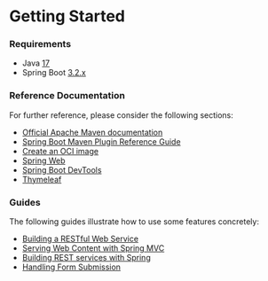 # Getting Started

### Requirements

- Java [17](https://docs.aws.amazon.com/corretto/latest/corretto-17-ug/what-is-corretto-17.html)
- Spring Boot [3.2.x](https://spring.io/projects/spring-boot#overview)

### Reference Documentation

For further reference, please consider the following sections:

- [Official Apache Maven documentation](https://maven.apache.org/guides/index.html)
- [Spring Boot Maven Plugin Reference Guide](https://docs.spring.io/spring-boot/docs/3.2.4/maven-plugin/reference/html/)
- [Create an OCI image](https://docs.spring.io/spring-boot/docs/3.2.4/maven-plugin/reference/html/#build-image)
- [Spring Web](https://docs.spring.io/spring-boot/docs/3.2.4/reference/htmlsingle/index.html#web)
- [Spring Boot DevTools](https://docs.spring.io/spring-boot/docs/3.2.4/reference/htmlsingle/index.html#using.devtools)
- [Thymeleaf](https://docs.spring.io/spring-boot/docs/3.2.4/reference/htmlsingle/index.html#web.servlet.spring-mvc.template-engines)

### Guides

The following guides illustrate how to use some features concretely:

- [Building a RESTful Web Service](https://spring.io/guides/gs/rest-service/)
- [Serving Web Content with Spring MVC](https://spring.io/guides/gs/serving-web-content/)
- [Building REST services with Spring](https://spring.io/guides/tutorials/rest/)
- [Handling Form Submission](https://spring.io/guides/gs/handling-form-submission/)
